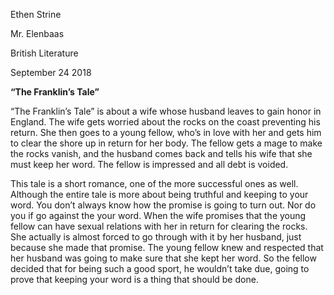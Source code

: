Ethen Strine

Mr. Elenbaas

British Literature

September 24 2018

**“The Franklin’s Tale”**

“The Franklin’s Tale” is about a wife whose husband leaves to gain honor in England. The wife gets worried about the rocks on the coast preventing his return. She then goes to a young fellow, who’s in love with her and gets him to clear the shore up in return for her body. The fellow gets a mage to make the rocks vanish, and the husband comes back and tells his wife that she must keep her word. The fellow is impressed and all debt is voided.

This tale is a short romance, one of the more successful ones as well. Although the entire tale is more about being truthful and keeping to your word. You don’t always know how the promise is going to turn out. Nor do you if go against the your word. When the wife promises that the young fellow can have sexual relations with her in return for clearing the rocks. She actually is almost forced to go through with it by her husband, just because she made that promise. The young fellow knew and respected that her husband was going to make sure that she kept her word. So the fellow decided that for being such a good sport, he wouldn’t take due, going to prove that keeping your word is a thing that should be done.
